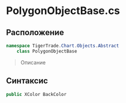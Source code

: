 
# PolygonObjectBase.cs
## Расположение
```csharp
namespace TigerTrade.Chart.Objects.Abstract  
    class PolygonObjectBase
```

> Описание

## Синтаксис
```csharp
public XColor BackColor
```
